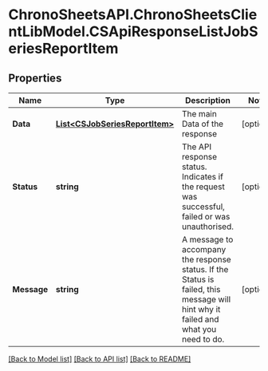 # ChronoSheetsAPI.ChronoSheetsClientLibModel.CSApiResponseListJobSeriesReportItem
## Properties

Name | Type | Description | Notes
------------ | ------------- | ------------- | -------------
**Data** | [**List&lt;CSJobSeriesReportItem&gt;**](CSJobSeriesReportItem.md) | The main Data of the response | [optional] 
**Status** | **string** | The API response status. Indicates if the request was successful, failed or was unauthorised. | [optional] 
**Message** | **string** | A message to accompany the response status.  If the Status is failed, this message will hint why it failed and what you need to do. | [optional] 

[[Back to Model list]](../README.md#documentation-for-models) [[Back to API list]](../README.md#documentation-for-api-endpoints) [[Back to README]](../README.md)

